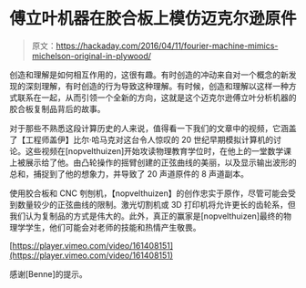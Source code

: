 # 傅立叶机器在胶合板上模仿迈克尔逊原件

> 原文：<https://hackaday.com/2016/04/11/fourier-machine-mimics-michelson-original-in-plywood/>

创造和理解是如何相互作用的，这很有趣。有时创造的冲动来自对一个概念的新发现的深刻理解，有时创造的行为导致这种理解。有时候，创造和理解以这样一种方式联系在一起，从而引领一个全新的方向，这就是这个迈克尔逊傅立叶分析机器的胶合板复制品背后的故事。

对于那些不熟悉这段计算历史的人来说，值得看一下我们的文章中的视频，它涵盖了【工程师盖伊】比尔·哈马克对这台令人惊叹的 20 世纪早期模拟计算机的讨论。这些视频在[nopvelthuizen]开始攻读物理教育学位时，在他上的一堂数学课上被展示给了他。由凸轮操作的摇臂创建的正弦曲线的美丽，以及显示输出波形的总和，捕捉到了他的想象力，并导致了 20 声道原件的 8 声道副本。

使用胶合板和 CNC 刳刨机，【nopvelthuizen】的创作忠实于原作，尽管可能会受到数量较少的正弦曲线的限制。激光切割机或 3D 打印机将允许更长的齿轮系，但我们认为复制品的方式是伟大的。此外，真正的赢家是[nopvelthuizen]最终的物理学学生，他们可能会对老师的技能和热情产生敬畏。

[https://player.vimeo.com/video/161408151](https://player.vimeo.com/video/161408151)

感谢[Benne]的提示。